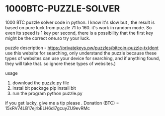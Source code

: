 # 1000BTC-PUZZLE-SOLVER
1000 BTC puzzle solver code in python. I know it's slow but , the result is based on pure luck from puzzle 71 to 160. it's work in random mode. So even its speed is 1 key per second, there is a possibility that the first key might be the correct one.so try your luck.

puzzle description - https://privatekeys.pw/puzzles/bitcoin-puzzle-tx(dont use this website for searching, only understand the puzzle because these types of websites can use your device for searching, and if anything found, they will take that. so ignore these types of websites.)

usage

1) download the puzzle.py file
2) instal bit package 
pip install bit
3) run the program
   python puzzle.py


if you get lucky, give me a tip please .
Donation (BTC) = 15xRV74LB17ejrbELH6di7gcuyZU9evRMc
